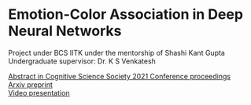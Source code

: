 # Emotion-Color Association in Deep Neural Networks
Project under BCS IITK under the mentorship of Shashi Kant Gupta<br />
Undergraduate supervisor: Dr. K S Venkatesh 

[Abstract in Cognitive Science Society 2021 Conference proceedings](https://escholarship.org/uc/item/4pj660d6) <br />
[Arxiv preprint](https://arxiv.org/abs/2011.11058) <br />
[Video presentation](https://www.youtube.com/watch?v=7lEkt6kF6hk&ab_channel=BCSIITK) <br />

